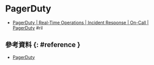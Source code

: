 # PagerDuty

  - [PagerDuty \| Real\-Time Operations \| Incident Response \| On\-Call \| PagerDuty](https://www.pagerduty.com/) #ril

## 參考資料 {: #reference }

  - [PagerDuty](https://www.pagerduty.com/)

